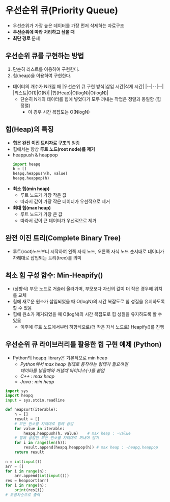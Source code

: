 # 우선순위 큐(Priority Queue)
* 우선순위가 가장 높은 데이터를 가장 먼저 삭제하는 자료구조
* **우선순위에 따라 처리하고 싶을 때**
* **최단 경로** 문제

## 우선순위 큐를 구현하는 방법
1. 단순히 리스트를 이용하여 구현한다.
2. 힙(heap)을 이용하여 구현한다.

* 데이터의 개수가 N개일 때
  |우선순위 큐 구현 방식|삽입 시간|삭제 시간|
  |--|--|--|
  |리스트|O(1)|O(N)|
  |힙(Heap)|O(logN)|O(logN)|
  * 단순히 N개의 데이터를 힙에 넣었다가 모두 꺼내는 작업은 정렬과 동일함 (힙 정렬)
    * 이 경우 시간 복잡도는 O(NlogN)

## 힙(Heap)의 특징

* **힙은 완전 이진 트리자료 구조**의 일종
* 힙에서는 항상 **루트 노드(root node)를 제거**
* heappush & heappop
  ```py
  import heapq
  h = []
  heapq.heappush(h, value)
  heapq.heappop(h)
  ```
* **최소 힙(min heap)**
  * 루트 노드가 가장 작은 값
  * 따라서 값이 가장 작은 데이터가 우선적으로 제거
* **최대 힙(max heap)**
  * 루트 노드가 가장 큰 값
  * 따라서 값이 큰 데이터가 우선적으로 제거
## 완전 이진 트리(Complete Binary Tree)
* 루트(root)노드부터 시작하여 왼쪽 자식 노드, 오른쪽 자식 노드 순서대로 데이터가 차례대로 삽입되는 트리(tree)를 의미

## 최소 힙 구성 함수: Min-Heapify()
* (상향식) 부모 노드로 거슬러 올라가며, 부모보다 자신의 값이 더 작은 경우에 위치를 교체
* 힙에 새로운 원소가 삽입되었을 때 O(logN)의 시간 복잡도로 힙 성질을 유지하도록 할 수 있음
* 힙에 원소가 제거되었을 때 O(logN)의 시간 복잡도로 힙 성질을 유지하도록 할 수 있음
    * 이후에 루트 노드에서부터 하향식으로(더 작은 자식 노드로) Heapify()를 진행

## 우선순위 큐 라이브러리를 활용한 힙 구현 예제 (Python)
* Python의 heapq library은 기본적으로 min heap
  * *Python에서 max heap 형태로 동작하는 형태가 필요하면  \
  데이터를 넣을때와 꺼낼때 마이너스(-)를 붙임*
  * *C++ : max heap*
  * *Java : min heap*
```py
import sys
import heapq
input = sys.stdin.readline

def heapsort(iterable):
    h = []
    result = []
    # 모든 원소를 차례대로 힙에 삽입
    for value in iterable:
        heapq.heappush(h, value)    # max heap : -value
    # 힙에 삽입된 모든 원소를 차례대로 꺼내어 담기
    for i in range(len(h)):
        result.append(heapq.heappop(h)) # max heap : -heapq.heappop
    return result
    
n = int(input())
arr = []
for i in range(n):
    arr.append(int(input()))
res = heapsort(arr)
for i in range(n):
    print(res[i])
# 오름차순으로 출력
```